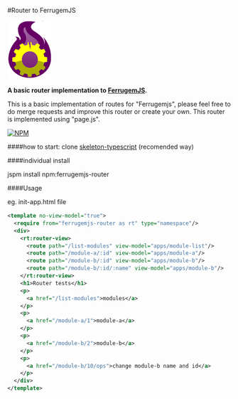 #Router to FerrugemJS

![Ferrugem router logo](/assets/img/router-fjs.png) 


**A basic router implementation to [FerrugemJS](https://github.com/ferrugemjs/library).**

This is a basic implementation of routes for "Ferrugemjs", please feel free to do merge requests and improve this router or create your own.
This router is implemented using "page.js".

[![NPM](https://nodei.co/npm/ferrugemjs-router.png?downloads=true&downloadRank=true&stars=true)](https://nodei.co/npm/ferrugemjs-router/)

####how to start:
clone
[skeleton-typescript](https://github.com/ferrugemjs/skeleton-typescript) (recomended way)

####individual install

jspm install npm:ferrugemjs-router

####Usage

eg. init-app.html file

``` xml
<template no-view-model="true">
  <require from="ferrugemjs-router as rt" type="namespace"/>
  <div>
    <rt:router-view>
      <route path="/list-modules" view-model="apps/module-list"/>
      <route path="/module-a/:id" view-model="apps/module-a"/>
      <route path="/module-b/:id" view-model="apps/module-b"/>
      <route path="/module-b/:id/:name" view-model="apps/module-b"/>
    </rt:router-view> 
    <h1>Router tests</h1>
    <p>
      <a href="/list-modules">modules</a>
    </p>
    <p>
      <a href="/module-a/1">module-a</a>
    </p>
    <p>
      <a href="/module-b/2">module-b</a>
    </p>
    <p>
      <a href="/module-b/10/ops">change module-b name and id</a>
    </p> 
  </div>
</template>
```